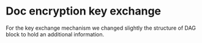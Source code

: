 # Doc encryption key exchange

For the key exchange mechanism we changed slightly the structure of DAG block to hold an additional information.
